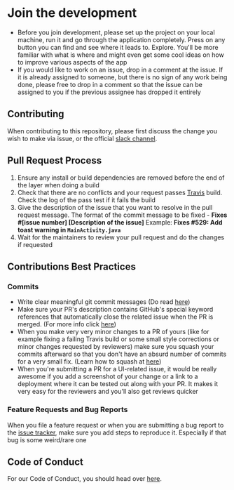 # Join the development

* Before you join development, please set up the project on your local machine, run it and go through the application completely. Press on any button you can find and see where it leads to. Explore. You'll be more familiar with what is where and might even get some cool ideas on how to improve various aspects of the app
* If you would like to work on an issue, drop in a comment at the issue. If it is already assigned to someone, but there is no sign of any work being done, please free to drop in a comment so that the issue can be assigned to you if the previous assignee has dropped it entirely

## Contributing

When contributing to this repository, please first discuss the change you wish to make via issue, or the official [slack channel](https://openfoodfacts.slack.com/).

## Pull Request Process

1. Ensure any install or build dependencies are removed before the end of the layer when doing a build
2. Check that there are no conflicts and your request passes [Travis](https://travis-ci.org) build. Check the log of the pass test if it fails the build
3. Give the description of the issue that you want to resolve in the pull request message. The format of the commit message to be fixed    - **Fixes #[issue number] [Description of the issue]** Example: **Fixes #529: Add toast warning in `MainActivity.java`**
4. Wait for the maintainers to review your pull request and do the changes if requested

## Contributions Best Practices

### Commits

* Write clear meaningful git commit messages (Do read [here](https://chris.beams.io/posts/git-commit/))
* Make sure your PR's description contains GitHub's special keyword references that automatically close the related issue when the PR is merged. (For more info click [here](https://github.com/blog/1506-closing-issues-via-pull-requests))
* When you make very very minor changes to a PR of yours (like for example fixing a failing Travis build or some small style corrections or minor changes requested by reviewers) make sure you squash your commits afterward so that you don't have an absurd number of commits for a very small fix. (Learn how to squash at [here](https://davidwalsh.name/squash-commits-git))
* When you're submitting a PR for a UI-related issue, it would be really awesome if you add a screenshot of your change or a link to a deployment where it can be tested out along with your PR. It makes it very easy for the reviewers and you'll also get reviews quicker

### Feature Requests and Bug Reports

When you file a feature request or when you are submitting a bug report to the [issue tracker](https://github.com/openfoodfacts/openfoodfacts-server/issues), make sure you add steps to reproduce it. Especially if that bug is some weird/rare one

## Code of Conduct

For our Code of Conduct, you should head over [here](https://en.wiki.openfoodfacts.org/Code_of_conduct).
